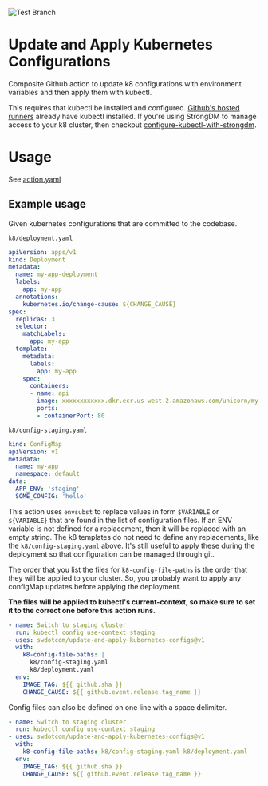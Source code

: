 ![Test Branch](https://github.com/swdotcom/update-and-apply-kubernetes-configs/workflows/Test%20Branch/badge.svg?branch=main)

# Update and Apply Kubernetes Configurations

Composite Github action to update k8 configurations with environment variables and then apply them with kubectl.

This requires that kubectl be installed and configured. [Github's hosted runners](https://docs.github.com/en/actions/reference/software-installed-on-github-hosted-runners) already have kubectl installed. If you're using StrongDM to manage access to your k8 cluster, then checkout [configure-kubectl-with-strongdm](https://github.com/marketplace/actions/configure-kubectl-with-strongdm).

# Usage

See [action.yaml](action.yaml)

## Example usage

Given kubernetes configurations that are committed to the codebase.

`k8/deployment.yaml`
```yaml
apiVersion: apps/v1
kind: Deployment
metadata:
  name: my-app-deployment
  labels:
    app: my-app
  annotations:
    kubernetes.io/change-cause: ${CHANGE_CAUSE}
spec:
  replicas: 3
  selector:
    matchLabels:
      app: my-app
  template:
    metadata:
      labels:
        app: my-app
    spec:
      containers:
      - name: api
        image: xxxxxxxxxxxx.dkr.ecr.us-west-2.amazonaws.com/unicorn/my-app:${IMAGE_TAG}
        ports:
        - containerPort: 80
```

`k8/config-staging.yaml`
```yaml
kind: ConfigMap
apiVersion: v1
metadata:
  name: my-app
  namespace: default
data:
  APP_ENV: 'staging'
  SOME_CONFIG: 'hello'
```

This action uses `envsubst` to replace values in form `$VARIABLE` or `${VARIABLE}` that are found in the list of configuration files. If an ENV variable is not defined for a replacement, then it will be replaced with an empty string. The k8 templates do not need to define any replacements, like the `k8/config-staging.yaml` above. It's still useful to apply these during the deployment so that configuration can be managed through git.

The order that you list the files for `k8-config-file-paths` is the order that they will be applied to your cluster. So, you probably want to apply any configMap updates before applying the deployment.

**The files will be applied to kubectl's current-context, so make sure to set it to the correct one before this action runs.**

```yaml
- name: Switch to staging cluster
  run: kubectl config use-context staging
- uses: swdotcom/update-and-apply-kubernetes-configs@v1
  with:
    k8-config-file-paths: |
      k8/config-staging.yaml
      k8/deployment.yaml
  env:
    IMAGE_TAG: ${{ github.sha }}
    CHANGE_CAUSE: ${{ github.event.release.tag_name }}
```

Config files can also be defined on one line with a space delimiter.

```yaml
- name: Switch to staging cluster
  run: kubectl config use-context staging
- uses: swdotcom/update-and-apply-kubernetes-configs@v1
  with:
    k8-config-file-paths: k8/config-staging.yaml k8/deployment.yaml
  env:
    IMAGE_TAG: ${{ github.sha }}
    CHANGE_CAUSE: ${{ github.event.release.tag_name }}
```
